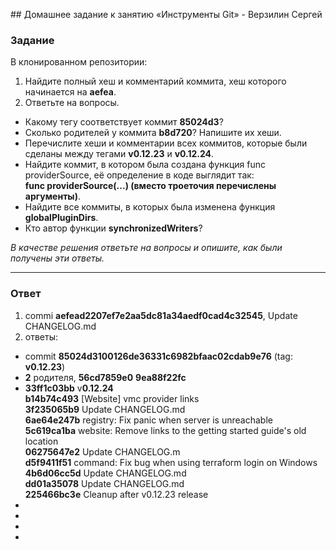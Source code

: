 \## Домашнее задание к занятию «Инструменты Git» - Верзилин Сергей

### Задание

В клонированном репозитории:

 1. Найдите полный хеш и комментарий коммита, хеш которого начинается на **aefea**.
 2. Ответьте на вопросы.
  * Какому тегу соответствует коммит **85024d3**?
  * Сколько родителей у коммита **b8d720**? Напишите их хеши.
  * Перечислите хеши и комментарии всех коммитов, которые были сделаны между тегами **v0.12.23** и **v0.12.24**.
  * Найдите коммит, в котором была создана функция func providerSource, её определение в коде выглядит так:  
    **func providerSource(...) (вместо троеточия перечислены аргументы)**.
  * Найдите все коммиты, в которых была изменена функция **globalPluginDirs**.
  * Кто автор функции **synchronizedWriters**?

*В качестве решения ответьте на вопросы и опишите, как были получены эти ответы.*

***

### Ответ

 1. commi **aefead2207ef7e2aa5dc81a34aedf0cad4c32545**, Update CHANGELOG.md 
 2. ответы:  
  * commit **85024d3100126de36331c6982bfaac02cdab9e76** (tag: **v0.12.23**)
  * **2** родителя, **56cd7859e0**  **9ea88f22fc** 
  * **33ff1c03bb** v**0.12.24**  
    **b14b74c493** [Website] vmc provider links  
    **3f235065b9** Update CHANGELOG.md  
    **6ae64e247b** registry: Fix panic when server is unreachable   
    **5c619ca1ba** website: Remove links to the getting started guide's old location  
    **06275647e2** Update CHANGELOG.m  
    **d5f9411f51** command: Fix bug when using terraform login on Windows  
    **4b6d06cc5d** Update CHANGELOG.md  
    **dd01a35078** Update CHANGELOG.md  
    **225466bc3e** Cleanup after v0.12.23 release
  * 
  * 
  * 
  * 

